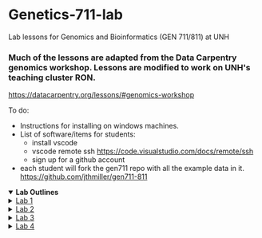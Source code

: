# Genetics-711-lab
Lab lessons for Genomics and Bioinformatics (GEN 711/811) at UNH

### Much of the lessons are adapted from the Data Carpentry genomics workshop. Lessons are modified to work on UNH's teaching cluster RON.
https://datacarpentry.org/lessons/#genomics-workshop


To do:
- Instructions for installing on windows machines. 
- List of software/items for students:
    - install vscode
    - vscode remote ssh https://code.visualstudio.com/docs/remote/ssh
    - sign up for a github account
- each student will fork the gen711 repo with all the example data in it. 
https://github.com/jthmiller/gen711-811

<details open> <summary><b>Lab Outlines</b></summary>

<details><summary><a href="Labs/Lab1/">Lab 1</a></summary>

</details> <!-- End Lab 1-->

<details><summary><a href="Labs/Lab2/">Lab 2</a></summary>

</details> <!-- End Lab 2-->

<details><summary><a href="Labs/Lab3/">Lab 3</a></summary>

</details> <!-- End Lab 3-->

<details><summary><a href="Labs/Lab4/">Lab 4</a></summary>

</details> <!-- End Lab 4-->

</details> <!-- End Lab Outlines-->
